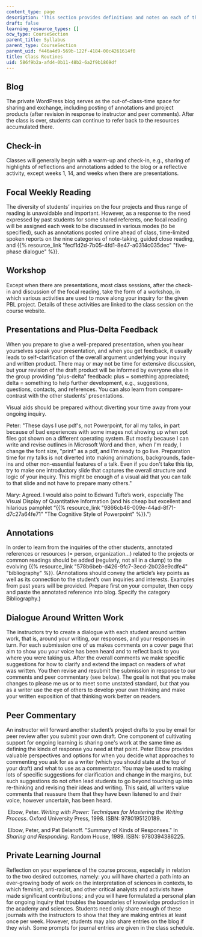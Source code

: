 ```yaml
---
content_type: page
description: 'This section provides definitions and notes on each of the assignments. '
draft: false
learning_resource_types: []
ocw_type: CourseSection
parent_title: Syllabus
parent_type: CourseSection
parent_uid: f446a4d9-569b-122f-4184-00c4261614f0
title: Class Routines
uid: 586f9b2a-afd4-0b11-48b2-6a2f9b1869df
---
```

## Blog

The private WordPress blog serves as the out-of-class-time space for sharing and exchange, including posting of annotations and project products (after revision in response to instructor and peer comments). After the class is over, students can continue to refer back to the resources accumulated there.

## Check-in

Classes will generally begin with a warm-up and check-in, e.g., sharing of highlights of reflections and annotations added to the blog or a reflective activity, except weeks 1, 14, and weeks when there are presentations.

## Focal Weekly Reading

The diversity of students’ inquiries on the four projects and thus range of reading is unavoidable and important. However, as a response to the need expressed by past students for some shared referents, one focal reading will be assigned each week to be discussed in various modes (to be specified), such as annotations posted online ahead of class, time-limited spoken reports on the nine categories of note-taking, guided close reading, and {{% resource_link "fecf1d2d-7b05-4fd1-8e47-a0314c035dec" "five-phase dialogue" %}}.

## Workshop

Except when there are presentations, most class sessions, after the check-in and discussion of the focal reading, take the form of a workshop, in which various activities are used to move along your inquiry for the given PBL project. Details of these activities are linked to the class session on the course website.

## Presentations and Plus-Delta Feedback

When you prepare to give a well-prepared presentation, when you hear yourselves speak your presentation, and when you get feedback, it usually leads to self-clarification of the overall argument underlying your inquiry and written product. There may or may not be time for extensive discussion, but your revision of the draft product will be informed by everyone else in the group providing “plus-delta” feedback: plus = something appreciated; delta = something to help further development, e.g., suggestions, questions, contacts, and references. You can also learn from compare-contrast with the other students' presentations.

Visual aids should be prepared without diverting your time away from your ongoing inquiry.

Peter: "These days I use pdf's, not Powerpoint, for all my talks, in part because of bad experiences with some images not showing up when ppt files got shown on a different operating system. But mostly because I can write and revise outlines in Microsoft Word and then, when I'm ready, I change the font size, "print" as a pdf, and I'm ready to go live. Preparation time for my talks is not diverted into making animations, backgrounds, fade-ins and other non-essential features of a talk. Even if you don't take this tip, try to make one introductory slide that captures the overall structure and logic of your inquiry. This might be enough of a visual aid that you can talk to that slide and not have to prepare many others."

Mary: Agreed. I would also point to Edward Tufte’s work, especially The Visual Display of Quantitative Information (and his cheap but excellent and hilarious pamphlet “{{% resource_link "9866cb46-009e-44ad-8f71-d7c27a64fe71" "The Cognitive Style of Powerpoint" %}}.”)

## Annotations

In order to learn from the inquiries of the other students, annotated references or resources (= person, organization…) related to the projects or common readings should be added (regularly, not all in a clump) to the evolving {{% resource_link "578b6beb-d426-9fc7-3ecd-2b028e9cdfe4" "bibliography" %}}. (Annotations should convey the article’s key points as well as its connection to the student’s own inquiries and interests. Examples from past years will be provided. Prepare first on your computer, then copy and paste the annotated reference into blog. Specify the category Bibliography.)

## Dialogue Around Written Work

The instructors try to create a dialogue with each student around written work, that is, around your writing, our responses, and your responses in turn. For each submission one of us makes comments on a cover page that aim to show you your voice has been heard and to reflect back to you where you were taking us. After the overall comments we make specific suggestions for how to clarify and extend the impact on readers of what was written. You then revise and resubmit the submission in response to our comments and peer commentary (see below). The goal is not that you make changes to please me us or to meet some unstated standard, but that you as a writer use the eye of others to develop your own thinking and make your written exposition of that thinking work better on readers.

## Peer Commentary

An instructor will forward another student’s project drafts to you by email for peer review after you submit your own draft. One component of cultivating support for ongoing learning is sharing one's work at the same time as defining the kinds of response you need at that point. Peter Elbow provides valuable perspectives and options for when you decide what approaches to commenting you ask for as a writer (which you should state at the top of your draft) and what to use as a commentator. You may be used to making lots of specific suggestions for clarification and change in the margins, but such suggestions do not often lead students to go beyond touching up into re-thinking and revising their ideas and writing. This said, all writers value comments that reassure them that they have been listened to and their voice, however uncertain, has been heard.

 Elbow, Peter. *Writing with Power: Techniques for Mastering the Writing Process*. Oxford University Press, 1998. ISBN: 9780195120189.

 Elbow, Peter, and Pat Belanoff. "Summary of Kinds of Responses." In *Sharing and Responding*. Random House, 1989. ISBN: 9780394386225.

## Private Learning Journal

Reflection on your experience of the course process, especially in relation to the two desired outcomes, namely: you will have charted a path into an ever-growing body of work on the interpretation of sciences in contexts, to which feminist, anti-racist, and other critical analysts and activists have made significant contributions; and you will have formulated a personal plan for ongoing inquiry that troubles the boundaries of knowledge production in the academy and sciences. Students need only share enough of these journals with the instructors to show that they are making entries at least once per week. However, students may also share entries on the blog if they wish. Some prompts for journal entries are given in the class schedule.